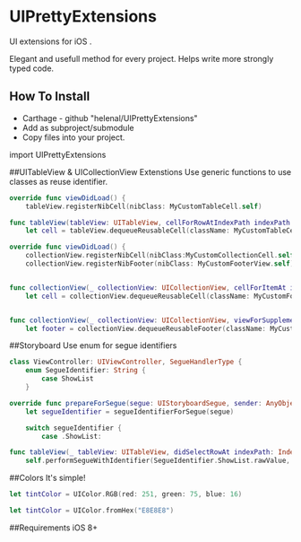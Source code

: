 # UIPrettyExtensions
UI extensions for iOS .

Elegant and usefull method for every project. Helps write more strongly typed code.

## How To Install
- Carthage - github "helenal/UIPrettyExtensions"
- Add as subproject/submodule
- Copy files into your project.

import UIPrettyExtensions

##UITableView & UICollectionView Extenstions
Use generic functions to use classes as reuse identifier.

``` swift
override func viewDidLoad() {
    tableView.registerNibCell(nibClass: MyCustomTableCell.self)

func tableView(tableView: UITableView, cellForRowAtIndexPath indexPath: NSIndexPath) -> UITableViewCell {
    let cell = tableView.dequeueReusableCell(className: MyCustomTableCell.self, for: indexPath)

```

``` swift
override func viewDidLoad() {
    collectionView.registerNibCell(nibClass:MyCustomCollectionCell.self)
    collectionView.registerNibFooter(nibClass: MyCustomFooterView.self)


func collectionView(_ collectionView: UICollectionView, cellForItemAt indexPath: IndexPath) -> UICollectionViewCell {
    let cell = collectionView.dequeueReusableCell(className: MyCustomFooterView.self, for: indexPath)


func collectionView(_ collectionView: UICollectionView, viewForSupplementaryElementOfKind kind: String, at indexPath: IndexPath) -> UICollectionReusableView {
    let footer = collectionView.dequeueReusableFooter(className: MyCustomFooterView.self, for: indexPath)

```

##Storyboard
Use enum for segue identifiers

``` swift
class ViewController: UIViewController, SegueHandlerType {
    enum SegueIdentifier: String {
        case ShowList
    }

override func prepareForSegue(segue: UIStoryboardSegue, sender: AnyObject?) {
    let segueIdentifier = segueIdentifierForSegue(segue)

    switch segueIdentifier {
        case .ShowList:

func tableView(_ tableView: UITableView, didSelectRowAt indexPath: IndexPath) {
    self.performSegueWithIdentifier(SegueIdentifier.ShowList.rawValue, sender: indexPath)
```

##Colors
It's simple!

``` swift
let tintColor = UIColor.RGB(red: 251, green: 75, blue: 16)

let tintColor = UIColor.fromHex("E8E8E8")
```

##Requirements
iOS 8+



